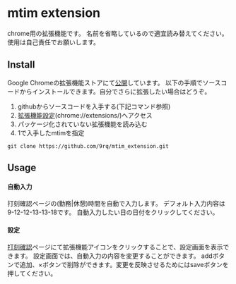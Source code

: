 # mtim extension
chrome用の拡張機能です。
名前を省略しているので適宜読み替えてください。
使用は自己責任でお願いします。

## Install
Google Chromeの拡張機能ストアにて[公開](https://chrome.google.com/webstore/detail/mytim-extension/bimdbekjngpcobigbdhnpmilhoaelgpo)しています。
以下の手順でソースコードからインストールできます。自分でさらに拡張したい場合はどうぞ。

1. githubからソースコードを入手する(下記コマンド参照)
2. [拡張機能設定](chrome://extensions/)(chrome://extensions/)へアクセス
3. パッケージ化されていない拡張機能を読み込む
4. 1で入手したmtimを指定

``` sh:githubからのダウンロード
git clone https://github.com/9rq/mtim_extension.git
```


## Usage
#### 自動入力
打刻確認ページの(勤務|休憩)時間を自動で入力します。
デフォルト入力内容は9-12-12-13-13-18です。
自動入力したい日の日付をクリックしてください。

#### 設定
[打刻確認](whm.accenture.com/mytim/secure/punchClock/confirm)ページにて拡張機能アイコンをクリックすることで、設定画面を表示できます。
設定画面では、自動入力の内容を変更することができます。
addボタンで追加、×ボタンで削除ができます。変更を反映させるためにはsaveボタンを押してください。
